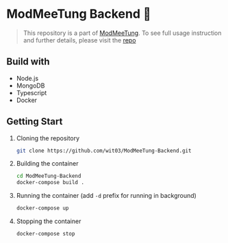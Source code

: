 # ModMeeTung Backend 🐜
> This repository is a part of [ModMeeTung](https://github.com/wit03/ModMeeTung). To see full usage instruction and further details, please visit the [repo](https://github.com/wit03/ModMeeTung)


## Build with
- Node.js
- MongoDB
- Typescript
- Docker 


## Getting Start
1. Cloning the repository
    ```sh
    git clone https://github.com/wit03/ModMeeTung-Backend.git
    ```
2. Building the container
    ```sh
    cd ModMeeTung-Backend
    docker-compose build .
    ```
3. Running the container (add `-d` prefix for running in background)
    ```sh
    docker-compose up
    ```
4. Stopping the container
    ```sh
    docker-compose stop
    ```
